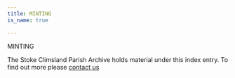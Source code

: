 ```yaml
---
title: MINTING
is_name: true

---
```


MINTING


The Stoke Climsland Parish Archive holds material under this index entry. To find out more please [contact us](/contact/)
